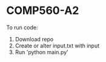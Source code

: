 # COMP560-A2
To run code:
1. Download repo
2. Create or alter input.txt with input
3. Run 'python main.py'
